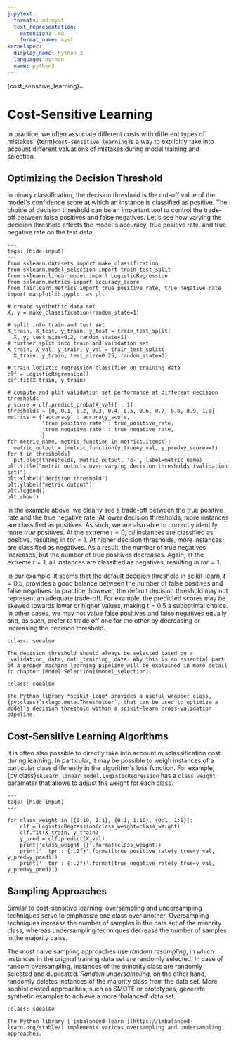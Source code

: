 ```yaml
---
jupytext:
  formats: md:myst
  text_representation:
    extension: .md
    format_name: myst
kernelspec:
  display_name: Python 3
  language: python
  name: python3
---
```


(cost_sensitive_learning)=
# Cost-Sensitive Learning
In practice, we often associate different costs with different types of mistakes. {term}`cost-sensitive learning` is a way to explicitly take into account different valuations of mistakes during model training and selection.

## Optimizing the Decision Threshold
In binary classification, the decision threshold is the cut-off value of the model's confidence score at which an instance is classified as positive. The choice of decision threshold can be an important tool to control the trade-off between false positives and false negatives. Let's see how varying the decision threshold affects the model's accuracy, true positive rate, and true negative rate on the test data.

```{code-cell} ipython3
---
tags: [hide-input]
---
from sklearn.datasets import make_classification
from sklearn.model_selection import train_test_split
from sklearn.linear_model import LogisticRegression
from sklearn.metrics import accuracy_score
from fairlearn.metrics import true_positive_rate, true_negative_rate
import matplotlib.pyplot as plt

# create synthethic data set
X, y = make_classification(random_state=1)

# split into train and test set
X_train, X_test, y_train, y_test = train_test_split(
  X, y, test_size=0.2, random_state=1)
# further split into train and validation set
X_train, X_val, y_train, y_val = train_test_split(
  X_train, y_train, test_size=0.25, random_state=3)

# train logistic regression classifier on training data
clf = LogisticRegression()
clf.fit(X_train, y_train)

# compute and plot validation set performance at different decision thresholds
y_score = clf.predict_proba(X_val)[:, 1]
thresholds = [0, 0.1, 0.2, 0.3, 0.4, 0.5, 0.6, 0.7, 0.8, 0.9, 1.0]
metrics = {'accuracy' : accuracy_score,
           'true positive rate' : true_positive_rate,
           'true negative rate' : true_negative_rate,
           }
for metric_name, metric_function in metrics.items():
  metric_output = [metric_function(y_true=y_val, y_pred=y_score>=t) for t in thresholds]
  plt.plot(thresholds, metric_output, 'o-', label=metric_name)
plt.title("metric outputs over varying decision thresholds (validation set)")
plt.xlabel("decision threshold")
plt.ylabel("metric output")
plt.legend()
plt.show()
```
In the example above, we clearly see a trade-off between the true positive rate and the true negative rate. At lower decision thresholds, more instances are classified as positives. As such, we are also able to correctly identify more *true* positives. At the extreme $t=0$, *all* instances are classified as positive, resulting in $tpr=1$. At higher decision thresholds, more instances are classified as negatives. As a result, the number of true negatives increases, but the number of true positives decreases. Again, at the extreme $t=1$, all instances are classified as negatives, resulting in $tnr=1$. 

In our example, it seems that the default decision threshold in scikit-learn, $t=0.5$, provides a good balance between the number of false positives and false negatives. In practice, however, the default decision threshold may not represent an adequate trade-off. For example, the predicted scores may be skewed towards lower or higher values, making $t=0.5$ a suboptimal choice. In other cases, we may not value false positives and false negatives equally and, as such, prefer to trade off one for the other by decreasing or increasing the decision threshold.

```{note}
:class: seealso

The decision threshold should always be selected based on a _validation_ data, not _training_ data. Why this is an essential part of a proper machine learning pipeline will be explained in more detail in chapter [Model Selection](model_selection).
```

```{note}
:class: seealso

The Python library *scikit-lego* provides a useful wrapper class, {py:class}`sklego.meta.Thresholder`, that can be used to optimize a model's decision threshold within a scikit-learn cross-validation pipeline.
```

## Cost-Sensitive Learning Algorithms
It is often also possible to directly take into account misclassification cost during learning. In particular, it may be possible to weigh instances of a particular class differently in the algorithm's loss function. For example, {py:class}`sklearn.linear_model.LogisticRegression` has a `class_weight` parameter that allows to adjust the weight for each class.

```{code-cell} ipython3
---
tags: [hide-input]
---

for class_weight in [{0:10, 1:1}, {0:1, 1:10}, {0:1, 1:1}]:
    clf = LogisticRegression(class_weight=class_weight)
    clf.fit(X_train, y_train)
    y_pred = clf.predict(X_val)
    print('class_weight {}'.format(class_weight))
    print('  tpr : {:.2f}'.format(true_positive_rate(y_true=y_val, y_pred=y_pred)))
    print('  tnr : {:.2f}'.format(true_negative_rate(y_true=y_val, y_pred=y_pred)))
```

## Sampling Approaches
Similar to cost-sensitive learning, oversampling and undersampling techniques serve to emphasize one class over another. Oversampling techniques increase the number of samples in the data set of the minority class, whereas undersampling techniques decrease the number of samples in the majority calss.

The most naive sampling approaches use *random resampling*, in which instances in the original training data set are randomly selected. In case of random oversampling, instances of the minority class are randomly selected and duplicated. *Random undersampling*, on the other hand, randomly deletes instances of the majority class from the data set. More sophisticasted approaches, such as SMOTE or prototypes, generate synthetic examples to achieve a more 'balanced' data set. 

```{note}
:class: seealso

The Python library [`imbalanced-learn`](https://imbalanced-learn.org/stable/) implements various oversampling and undersampling approaches.
```